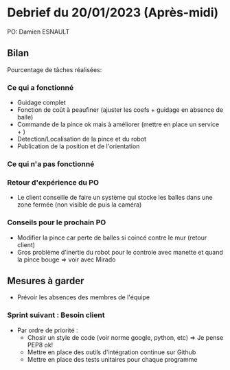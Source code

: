 # Debrief du 20/01/2023 (Après-midi)

PO: Damien ESNAULT


## Bilan

Pourcentage de tâches réalisées: 

### Ce qui a fonctionné

- Guidage complet
- Fonction de coût à peaufiner (ajuster les coefs + guidage en absence de balle)
- Commande de la pince ok mais à améliorer (mettre en place un service + )
- Detection/Localisation de la pince et du robot
- Publication de la position et de l'orientation

### Ce qui n'a pas fonctionné



### Retour d'expérience du PO

- Le client conseille de faire un système qui stocke les balles dans une zone fermée (non visible de puis la caméra)

### Conseils pour le prochain PO

- Modifier la pince car perte de balles si coincé contre le mur (retour client)
- Gros problème d'inertie du robot pour le controle avec manette et quand la pince bouge => voir avec Mirado

## Mesures à garder

- Prévoir les absences des membres de l'équipe

### Sprint suivant : Besoin client
- Par ordre de priorité :
	* Chosir un style de code (voir norme google, python, etc) => Je pense PEP8 ok!
	* Mettre en place des outils d'intégration continue sur Github
	* Mettre en place des tests unitaires pour chaque programme